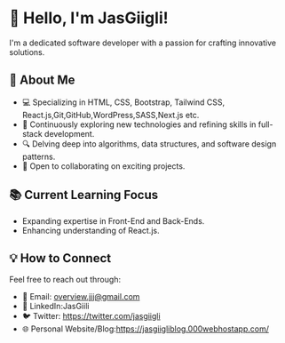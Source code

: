 # 👋 Hello, I'm JasGiigli!

I'm a dedicated software developer with a passion for crafting innovative solutions.

## 👀 About Me
- 💻 Specializing in HTML, CSS, Bootstrap, Tailwind CSS, React.js,Git,GitHub,WordPress,SASS,Next.js etc.
- 🌱 Continuously exploring new technologies and refining skills in full-stack development.
- 🔍 Delving deep into algorithms, data structures, and software design patterns.
- 🤝 Open to collaborating on exciting projects.

## 📚 Current Learning Focus
- Expanding expertise in Front-End and Back-Ends.
- Enhancing understanding of React.js.

## 💡 How to Connect
Feel free to reach out through:
- 📧 Email: overview.jjj@gmail.com
- 💼 LinkedIn:JasGiili
- 🐦 Twitter: https://twitter.com/jasgiigli
- 🌐 Personal Website/Blog:https://jasgiigliblog.000webhostapp.com/


